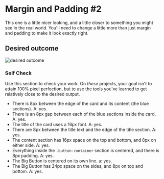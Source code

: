 # Margin and Padding #2

This one is a little nicer looking, and a little closer to something you might see in the real world. You'll need to change a little more than just margin and padding to make it look exactly right.

## Desired outcome
![desired outcome](./desired-outcome.png)

### Self Check
Use this section to check your work. On _these_ projects, your goal isn't to attain 100% pixel perfection, but to use the tools you've learned to get relatively close to the desired output.

- There is 8px between the edge of the card and its content (the blue sections).
A: yes. 
- There is an 8px gap between each of the blue sections inside the card.
A: yes. 
- The title of the card uses a 16px font.
A: yes. 
- There are 8px between the title text and the edge of the title section.
A: yes. 
- The content section has 16px space on the top and bottom, and 8px on either side.
A: yes. 
- Everything inside the `.button-container` section is centered, and there is 8px padding.
A: yes. 
- The Big Button is centered on its own line.
a: yes. 
- The Big Button has 24px space on the sides, and 8px on top and bottom.
A: yes. 
